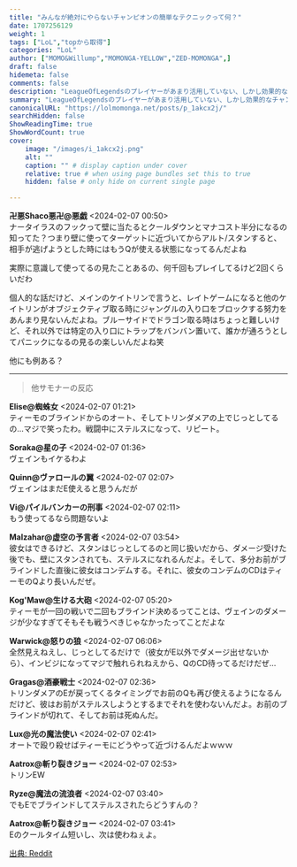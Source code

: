 ```yaml
---
title: "みんなが絶対にやらないチャンピオンの簡単なテクニックって何？"
date: 1707256129
weight: 1
tags: ["LoL","topから取得"]
categories: "LoL"
author: ["MOMO&Willump","MOMONGA-YELLOW","ZED-MOMONGA",]
draft: false
hidemeta: false 
comments: false
description: "LeagueOfLegendsのプレイヤーがあまり活用していない、しかし効果的なチャンピオンのメカニクスについての議論。"
summary: "LeagueOfLegendsのプレイヤーがあまり活用していない、しかし効果的なチャンピオンのメカニクスについての議論。"
canonicalURL: "https://lolmomonga.net/posts/p_1akcx2j/"
searchHidden: false
ShowReadingTime: true
ShowWordCount: true
cover:
    image: "/images/i_1akcx2j.png"
    alt: ""
    caption: "" # display caption under cover
    relative: true # when using page bundles set this to true
    hidden: false # only hide on current single page

---
```

**卍悪Shaco悪卍@悪戯** <2024-02-07 00:50>  
ナータイラスのフックって壁に当たるとクールダウンとマナコスト半分になるの知ってた？つまり壁に使ってターゲットに近づいてからアルト/スタンすると、相手が逃げようとした時にはもうQが使える状態になってるんだよね

実際に意識して使ってるの見たことあるの、何千回もプレイしてるけど2回くらいだわ

個人的な話だけど、メインのケイトリンで言うと、レイトゲームになると他のケイトリンがオブジェクティブ取る時にジャングルの入り口をブロックする努力をあんまり見ないんだよね。ブルーサイドでドラゴン取る時はちょっと難しいけど、それ以外では特定の入り口にトラップをバンバン置いて、誰かが通ろうとしてパニックになるの見るの楽しいんだよね笑

他にも例ある？  

---

> 他サモナーの反応  

**Elise@蜘蛛女** <2024-02-07 01:21>  
ティーモのブラインドからのオート、そしてトリンダメアの上でじっとしてるの...マジで笑ったわ。戦闘中にステルスになって、リピート。

**Soraka@星の子** <2024-02-07 01:36>  
ヴェインもイケるわよ

**Quinn@ヴァロールの翼** <2024-02-07 02:07>  
ヴェインはまだE使えると思うんだが

**Vi@パイルバンカーの刑事** <2024-02-07 02:11>  
もう使ってるなら問題ないよ

**Malzahar@虚空の予言者** <2024-02-07 03:54>  
彼女はできるけど、スタンはじっとしてるのと同じ扱いだから、ダメージ受けた後でも、壁にスタンされても、ステルスになれるんだよ。そして、多分お前がブラインドした直後に彼女はコンデムする。それに、彼女のコンデムのCDはティーモのQより長いんだぜ。

**Kog'Maw@生ける大砲** <2024-02-07 05:20>  
ティーモが一回の戦いで二回もブラインド決めるってことは、ヴェインのダメージが少なすぎてそもそも戦うべきじゃなかったってことだよな

**Warwick@怒りの狼** <2024-02-07 06:06>  
全然見えねえし、じっとしてるだけで（彼女がE以外でダメージ出せないから）、インビジになってマジで触れられねえから、QのCD待ってるだけだぜ…

**Gragas@酒豪戦士** <2024-02-07 02:36>  
トリンダメアのEが戻ってくるタイミングでお前のQも再び使えるようになるんだけど、彼はお前がステルスしようとするまでそれを使わないんだよ。お前のブラインドが切れて、そしてお前は死ぬんだ。

**Lux@光の魔法使い** <2024-02-07 02:41>  
オートで殴り殺せばティーモにどうやって近づけるんだよｗｗｗ

**Aatrox@斬り裂きジョー** <2024-02-07 02:53>  
トリンEW

**Ryze@魔法の流浪者** <2024-02-07 03:40>  
でもEでブラインドしてステルスされたらどうすんの？

**Aatrox@斬り裂きジョー** <2024-02-07 03:41>  
Eのクールタイム短いし、次は使わねぇよ。




[出典: Reddit](https://www.reddit.com//r/leagueoflegends/comments/1akcx2j/what_are_simple_mechanics_on_champions_that_you/)
